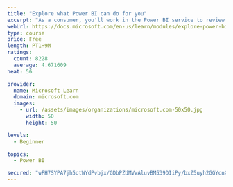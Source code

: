 ```yaml
---
title: "Explore what Power BI can do for you"
excerpt: "As a consumer, you'll work in the Power BI service to review and interact with content that has been shared with you. This module provides the foundational information that you need to work effectively in the Power BI service."
webUrl: https://docs.microsoft.com/en-us/learn/modules/explore-power-bi-service/
type: course
price: Free
length: PT1H9M
ratings:
  count: 8228
  average: 4.671609
heat: 56

provider:
  name: Microsoft Learn
  domain: microsoft.com
  images:
    - url: /assets/images/organizations/microsoft.com-50x50.jpg
      width: 50
      height: 50

levels:
  - Beginner

topics:
  - Power BI

secured: "wFH7SYPA7jh5otWYdPvbjx/GDbPZdMVwAluvBM539DIiPy/bxZ5uyh2GGYcnXFn78WIa9KHvrrh2N52pZ6dfm9CskRd5kJ+xZ7k8i2PZrjrq4P6XDN186Uxos+vBcw6EHpaFk5kixQnV2O6U8wLNnGCsGahTO3YfVrsgGwaYwGvtSTQgpThIWlw4O8+pPlMvTDRIGk4ZdIrqC2TL42QUCunFt/PMXKOlEs/fQYMqnJj2d6sngYHxVJsuMewMBKTdGQrm5bP4sbWrujDxov3E6scEAMNjfOv5jyVha8unrJeSpa8r8PdYEmahN/o3gAMWXQZ8g+UB1yJEGtYydrQmQXM6vtrbm7xFPG0pIstUVyYFBQUVxowvgE3IvVepu5PDNQkGggoW/Sd4cRDI7PiwakOlXD+DnWUEKRO/grZ5G2U=;leJy2C1y0T6N5a5UwB539w=="
---
```


